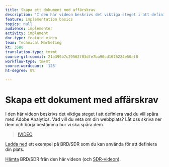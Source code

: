 ```yaml
---
title: Skapa ett dokument med affärskrav
description: 'I den här videon beskrivs det viktiga steget i att definiera vad du vill spåra med Adobe Analytics. Vad vill du veta om din webbplats? Låt oss skriva ner dem och börja bestämma hur vi ska spåra dem. '
feature: implementation basics
topics: null
audience: implementer
activity: implement
doc-type: feature video
team: Technical Marketing
kt: 3580
translation-type: tm+mt
source-git-commit: 21a399b7c29562f03dfe7ba90cd1676224e50af8
workflow-type: tm+mt
source-wordcount: '128'
ht-degree: 0%

---
```



# Skapa ett dokument med affärskrav

I den här videon beskrivs det viktiga steget i att definiera vad du vill spåra med Adobe Analytics. Vad vill du veta om din webbplats? Låt oss skriva ner dem och börja bestämma hur vi ska spåra dem.

>[!VIDEO](https://video.tv.adobe.com/v/28758/?quality=12)

[Ladda ned](https://analytics.enablementadobe.com/files/brd-sdr-sample-template.xlsx) ett exempel på BRD/SDR som du kan använda för att definiera din plats.

[Hämta](https://analytics.enablementadobe.com/files/geometrixx-clothiers-brd-sdr.xlsx) BRD/SDR från den här videon (och [SDR-videon](creating-and-maintaining-an-sdr.md)).
